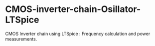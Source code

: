 # CMOS-inverter-chain-Osillator-LTSpice
CMOS Inverter chain using LTSpice : Frequency calculation and power measurements.
